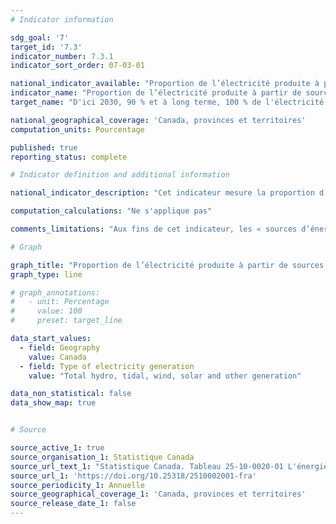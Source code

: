 ```yaml
---
# Indicator information

sdg_goal: '7'
target_id: '7.3'
indicator_number: 7.3.1
indicator_sort_order: 07-03-01

national_indicator_available: "Proportion de l’électricité produite à partir de sources renouvelables et non émettrices de gaz à effet de serre"
indicator_name: "Proportion de l’électricité produite à partir de sources renouvelables et non émettrices de gaz à effet de serre"
target_name: "D'ici 2030, 90 % et à long terme, 100 % de l'électricité du Canada est produite à partir de sources renouvelables et non émettrices"

national_geographical_coverage: 'Canada, provinces et territoires'
computation_units: Pourcentage

published: true
reporting_status: complete

# Indicator definition and additional information

national_indicator_description: "Cet indicateur mesure la proportion d'électricité qui est produite à partir de sources renouvelables et non émettrices de gaz à effet de serre."

computation_calculations: "Ne s'applique pas"

comments_limitations: "Aux fins de cet indicateur, les « sources d’énergie renouvelable et sans émission de gaz à effet de serre » comprennent l’énergie générée par des turbines hydrauliques, marémotrices et éoliennes, et des panneaux solaires, et autres types de sources d’énergie renouvelable et sans émission de gaz à effet de serre. Cet indicateur ne comprend pas l’électricité produite à partir de sources thermiques telles que les turbines à vapeur alimentée par l’énergie nucléaire, la biomasse et d’autres types de sources thermiques. Veuillez consulter le [Cahier d’information sur l’énergie](https://ressources-naturelles.canada.ca/science-et-donnees/donnees-et-analyse/donnees-et-analyse-energetiques/energie-propre-et-carburants-faibles-emissions-de-carbone/23933) de Ressources naturelles Canada pour connaître la proportion d’énergie produite à partir de sources n’émettant pas de gaz à effet de serre, y compris l’énergie produite par les turbines à vapeur alimentée par l’énergie nucléaire et la biomasse."

# Graph

graph_title: "Proportion de l’électricité produite à partir de sources renouvelables et non émettrices de gaz à effet de serre"
graph_type: line

# graph_annotations:
#   - unit: Percentage
#     value: 100
#     preset: target_line

data_start_values:
  - field: Geography
    value: Canada
  - field: Type of electricity generation
    value: "Total hydro, tidal, wind, solar and other generation"

data_non_statistical: false
data_show_map: true


# Source

source_active_1: true
source_organisation_1: Statistique Canada
source_url_text_1: "Statistique Canada. Tableau 25-10-0020-01 L'énergie électrique, production annuelle selon la classe de producteur d'électricité"
source_url_1: 'https://doi.org/10.25318/2510002001-fra'
source_periodicity_1: Annuelle
source_geographical_coverage_1: 'Canada, provinces et territoires'
source_release_date_1: false
---
```

